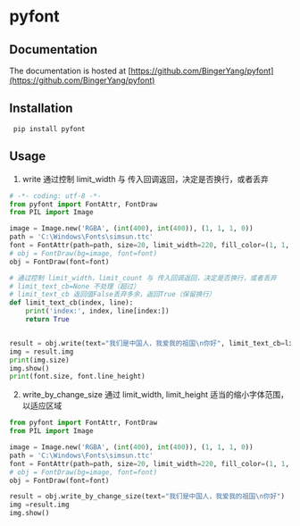 # pyfont

## Documentation
The documentation is hosted at [https://github.com/BingerYang/pyfont](https://github.com/BingerYang/pyfont)

## Installation
```shell
 pip install pyfont
```
## Usage
   1. write 通过控制 limit_width 与 传入回调返回，决定是否换行，或者丢弃
```python
# -*- coding: utf-8 -*- 
from pyfont import FontAttr, FontDraw
from PIL import Image

image = Image.new('RGBA', (int(400), int(400)), (1, 1, 1, 0))
path = 'C:\Windows\Fonts\simsun.ttc'
font = FontAttr(path=path, size=20, limit_width=220, fill_color=(1, 1, 1, 255))
# obj = FontDraw(bg=image, font=font)
obj = FontDraw(font=font)

# 通过控制 limit_width，limit_count 与 传入回调返回，决定是否换行，或者丢弃
# limit_text_cb=None 不处理（超过）
# limit_text_cb 返回值False丢弃多余，返回True（保留换行）
def limit_text_cb(index, line):
    print('index:', index, line[index:])
    return True


result = obj.write(text="我们是中国人，我爱我的祖国\n你好", limit_text_cb=limit_text_cb)
img = result.img
print(img.size)
img.show()
print(font.size, font.line_height)

```

   2. write_by_change_size 通过 limit_width, limit_height 适当的缩小字体范围，以适应区域
```python
from pyfont import FontAttr, FontDraw
from PIL import Image

image = Image.new('RGBA', (int(400), int(400)), (1, 1, 1, 0))
path = 'C:\Windows\Fonts\simsun.ttc'
font = FontAttr(path=path, size=20, limit_width=220, fill_color=(1, 1, 1, 255))
# obj = FontDraw(bg=image, font=font)
obj = FontDraw(font=font)

result = obj.write_by_change_size(text="我们是中国人，我爱我的祖国\n你好")
img =result.img
img.show()
```